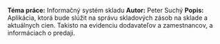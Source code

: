 **Téma práce:** Informačný systém skladu
**Autor:** Peter Suchý
**Popis:** Aplikácia, ktorá bude slúžit na správu skladových zásob na sklade a aktuálnych cien.
Takisto na evidenciu dodavateľov a zamestnancov, a informáciach o predaji.

